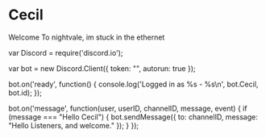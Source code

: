 # Cecil
Welcome To nightvale, im stuck in the ethernet

var Discord = require('discord.io');

var bot = new Discord.Client({
    token: "",
    autorun: true
});

bot.on('ready', function() {
    console.log('Logged in as %s - %s\n', bot.Cecil, bot.id);
});

bot.on('message', function(user, userID, channelID, message, event) {
    if (message === "Hello Cecil") {
        bot.sendMessage({
            to: channelID,
            message: "Hello Listeners, and welcome."
        });
    }
});
